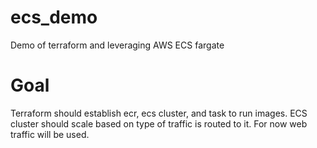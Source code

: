 # ecs_demo
Demo of terraform and leveraging AWS ECS fargate

# Goal
Terraform should establish ecr, ecs cluster, and task to run images.
ECS cluster should scale based on type of traffic is routed to it. 
For now web traffic will be used.  
